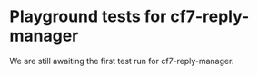 # Playground tests for cf7-reply-manager
We are still awaiting the first test run for cf7-reply-manager.
